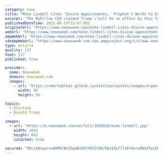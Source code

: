 ```yaml
---
category: news
title: "Mike Lindell Cites 'Divine Appointments,' Prophet's Words to Explain Affinity for Trump"
excerpt: "The MyPillow CEO claimed Trump \"will be in office by this fall\" after a July \"cyber symposium\" he plans to hold."
publishedDateTime: 2021-06-19T15:47:00Z
originalUrl: "https://www.newsweek.com/mike-lindell-cites-divine-appointments-prophets-words-explain-affinity-trump-1602266"
webUrl: "https://www.newsweek.com/mike-lindell-cites-divine-appointments-prophets-words-explain-affinity-trump-1602266"
ampWebUrl: "https://www.newsweek.com/mike-lindell-cites-divine-appointments-prophets-words-explain-affinity-trump-1602266?amp=1"
cdnAmpWebUrl: "https://www-newsweek-com.cdn.ampproject.org/c/s/www.newsweek.com/mike-lindell-cites-divine-appointments-prophets-words-explain-affinity-trump-1602266?amp=1"
type: article
quality: 117
heat: 117
published: true

provider:
  name: Newsweek
  domain: newsweek.com
  images:
    - url: "https://smartableai.github.io/election/assets/images/organizations/newsweek.com-50x50.jpg"
      width: 50
      height: 50

topics:
  - Election
  - Donald Trump

images:
  - url: "https://d.newsweek.com/en/full/1825816/mike-lindell.jpg"
    width: 1024
    height: 683
    isCached: true

secured: "9Oci4Qsayrsu66Md/Nz2SqaBsEKYFKV3t8D/bbzIZLFlTzE+0xrxDNS5YacEQGb91RdhUa4n4NcxuSEMWhcXOdPztE10sgQ20yeVNElC5TvT5MHLnHkndU39Zn/lSIbu6OAtwEpePiVmxrSaypFdpy3yd19RhkvSwp+8ttcgMGmbUajpB1h+HagUWiP0R9wJVfKEmnkClbkbD08lTWhglfr/gh5z9KIJGnzyH0a31k4U5q4m+u/OXRznBiEbjLWVwrmq6GPp6TxfJ83gtOZMJro9h1FKBJpVwq5ZJbCxEDpPqxH56sRi5JgakfkSUosl1LskrEVEndVUm6Ke2Yon/G67Y3ObT8E0K9cgax/s+g8=;4KZT3Xtu4YSw5i+p/CLHWA=="
---
```



